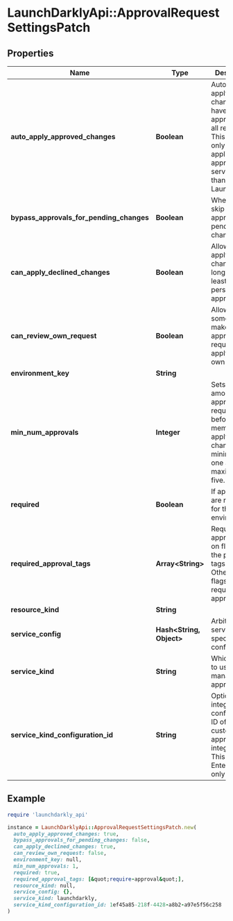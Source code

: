 # LaunchDarklyApi::ApprovalRequestSettingsPatch

## Properties

| Name | Type | Description | Notes |
| ---- | ---- | ----------- | ----- |
| **auto_apply_approved_changes** | **Boolean** | Automatically apply changes that have been approved by all reviewers. This field is only applicable for approval services other than LaunchDarkly.  | [optional] |
| **bypass_approvals_for_pending_changes** | **Boolean** | Whether to skip approvals for pending changes | [optional] |
| **can_apply_declined_changes** | **Boolean** | Allow applying the change as long as at least one person has approved | [optional] |
| **can_review_own_request** | **Boolean** | Allow someone who makes an approval request to apply their own change | [optional] |
| **environment_key** | **String** |  |  |
| **min_num_approvals** | **Integer** | Sets the amount of approvals required before a member can apply a change. The minimum is one and the maximum is five.  | [optional] |
| **required** | **Boolean** | If approvals are required for this environment | [optional] |
| **required_approval_tags** | **Array&lt;String&gt;** | Require approval only on flags with the provided tags. Otherwise all flags will require approval.  | [optional] |
| **resource_kind** | **String** |  |  |
| **service_config** | **Hash&lt;String, Object&gt;** | Arbitrary service-specific configuration | [optional] |
| **service_kind** | **String** | Which service to use for managing approvals | [optional] |
| **service_kind_configuration_id** | **String** | Optional integration configuration ID of a custom approval integration. This is an Enterprise-only feature.  | [optional] |

## Example

```ruby
require 'launchdarkly_api'

instance = LaunchDarklyApi::ApprovalRequestSettingsPatch.new(
  auto_apply_approved_changes: true,
  bypass_approvals_for_pending_changes: false,
  can_apply_declined_changes: true,
  can_review_own_request: false,
  environment_key: null,
  min_num_approvals: 1,
  required: true,
  required_approval_tags: [&quot;require-approval&quot;],
  resource_kind: null,
  service_config: {},
  service_kind: launchdarkly,
  service_kind_configuration_id: 1ef45a85-218f-4428-a8b2-a97e5f56c258
)
```

